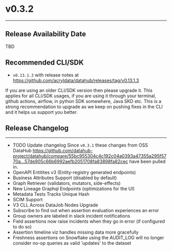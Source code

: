 # v0.3.2
---

Release Availability Date
---
TBD

Recommended CLI/SDK
---
- `v0.13.1.3` with release notes at https://github.com/acryldata/datahub/releases/tag/v0.13.1.3

If you are using an older CLI/SDK version then please upgrade it. This applies for all CLI/SDK usages, if you are using it through your terminal, github actions, airflow, in python SDK somewhere, Java SKD etc. This is a strong recommendation to upgrade as we keep on pushing fixes in the CLI and it helps us support you better.

## Release Changelog
---
- TODO Update changelog Since `v0.3.1` these changes from OSS DataHub https://github.com/datahub-project/datahub/compare/55bc955304c4c192c04a0393a47355a295f5770a...57de905c66b6992aefb2051708fa83898fa82cec have been pulled in.
- OpenAPI Entitites v3 (Entity-registry generated endpoints)
- Business Attributes Support (disabled by default)
- Graph Retriever (validators, mutators, side-effects)
- New Lineage Graphql Endpoints (optimizations for the UI)
- Metadata Tests Tracks Unique Hash
- SCIM Support
- V3 CLL Across DataJob Nodes Upgrade
- Subscribe to find out when assertion evaluation experiences an error
- Group owners are labeled in slack incident notifications
- Field assertions now raise incidents when they go in error (if configured to do so)
- Assertion timeline viz handles missing data more gracefully
- Freshness assertions on Snowflake using the AUDIT_LOG will no longer consider no-op queries as valid 'updates' to the dataset
